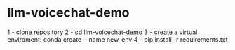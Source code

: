 # llm-voicechat-demo

1 - clone repository
2 - cd llm-voicechat-demo
3 - create a virtual enviroment: conda create --name new_env
4 - pip install -r requirements.txt
